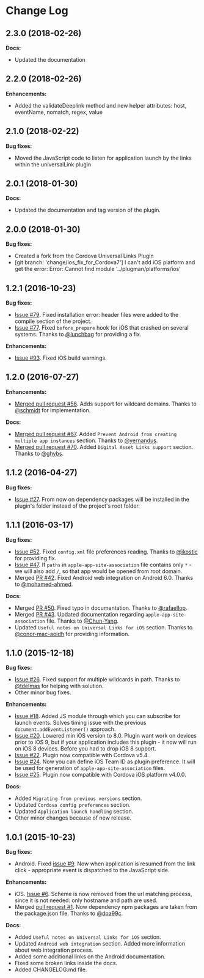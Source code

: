 # Change Log

## 2.3.0 (2018-02-26)

**Docs:**

- Updated the documentation

## 2.2.0 (2018-02-26)

**Enhancements:**

- Added the validateDeeplink method and new helper attributes: host, eventName, nomatch, regex, value

## 2.1.0 (2018-02-22)

**Bug fixes:**

- Moved the JavaScript code to listen for application launch by the links within the universalLink plugin

## 2.0.1 (2018-01-30)

**Docs:**

- Updated the documentation and tag version of the plugin.

## 2.0.0 (2018-01-30)

**Bug fixes:**

- Created a fork from the Cordova Universal Links Plugin
- [git branch: 'change/ios_fix_for_Cordova7'] I can't add iOS platform and get the error: Error: Cannot find module '../plugman/platforms/ios'

## 1.2.1 (2016-10-23)

**Bug fixes:**

- [Issue #79](https://github.com/nordnet/cordova-universal-links-plugin/issues/79). Fixed installation error: header files were added to the compile section of the project.
- [Issue #77](https://github.com/nordnet/cordova-universal-links-plugin/issues/77). Fixed `before_prepare` hook for iOS that crashed on several systems. Thanks to [@lunchbag](https://github.com/lunchbag) for providing a fix.

**Enhancements:**

- [Issue #93](https://github.com/nordnet/cordova-universal-links-plugin/issues/93). Fixed iOS build warnings.

## 1.2.0 (2016-07-27)

**Enhancements:**

- [Merged pull request #56](https://github.com/nordnet/cordova-universal-links-plugin/pull/56). Adds support for wildcard domains. Thanks to [@schmidt](https://github.com/schmidt) for implementation.

**Docs:**

- [Merged pull request #67](https://github.com/nordnet/cordova-universal-links-plugin/pull/67). Added `Prevent Android from creating multiple app instances` section. Thanks to [@yernandus](https://github.com/yernandus).
- [Merged pull request #70](https://github.com/nordnet/cordova-universal-links-plugin/pull/70). Added `Digital Asset Links support` section. Thanks to [@ghybs](https://github.com/ghybs).

## 1.1.2 (2016-04-27)

**Bug fixes:**

- [Issue #27](https://github.com/nordnet/cordova-universal-links-plugin/issues/27). From now on dependency packages will be installed in the plugin's folder instead of the project's root folder.

## 1.1.1 (2016-03-17)

**Bug fixes:**

- [Issue #52](https://github.com/nordnet/cordova-universal-links-plugin/issues/52). Fixed `config.xml` file preferences reading. Thanks to [@ikostic](https://github.com/ikostic) for providing fix.
- [Issue #47](https://github.com/nordnet/cordova-universal-links-plugin/issues/47). If `paths` in `apple-app-site-association` file contains only `*` - we will also add `/`, so that app would be opened from root domain.
- Merged [PR #42](https://github.com/nordnet/cordova-universal-links-plugin/pull/42). Fixed Android web integration on Android 6.0. Thanks to [@mohamed-ahmed](https://github.com/mohamed-ahmed).

**Docs:**

- Merged [PR #50](https://github.com/nordnet/cordova-universal-links-plugin/pull/50). Fixed typo in documentation. Thanks to [@rafaellop](https://github.com/rafaellop).
- Merged [PR #43](https://github.com/nordnet/cordova-universal-links-plugin/pull/43). Updated documentation regarding `apple-app-site-association` file. Thanks to [@Chun-Yang](https://github.com/Chun-Yang).
- Updated `Useful notes on Universal Links for iOS` section. Thanks to [@conor-mac-aoidh](https://github.com/conor-mac-aoidh) for providing information.

## 1.1.0 (2015-12-18)

**Bug fixes:**

- [Issue #26](https://github.com/nordnet/cordova-universal-links-plugin/issues/26). Fixed support for multiple wildcards in path. Thanks to [@tdelmas](https://github.com/tdelmas) for helping with solution.
- Other minor bug fixes.

**Enhancements:**

- [Issue #18](https://github.com/nordnet/cordova-universal-links-plugin/issues/18). Added JS module through which you can subscribe for launch events. Solves timing issue with the previous `document.addEventListener()` approach.
- [Issue #20](https://github.com/nordnet/cordova-universal-links-plugin/issues/20). Lowered min iOS version to 8.0. Plugin want work on devices prior to iOS 9, but if your application includes this plugin - it now will run on iOS 8 devices. Before you had to drop iOS 8 support.
- [Issue #22](https://github.com/nordnet/cordova-universal-links-plugin/issues/22). Plugin now compatible with Cordova v5.4.
- [Issue #24](https://github.com/nordnet/cordova-universal-links-plugin/issues/24). Now you can define iOS Team ID as plugin preference. It will be used for generation of `apple-app-site-association` files.
- [Issue #25](https://github.com/nordnet/cordova-universal-links-plugin/issues/25). Plugin now compatible with Cordova iOS platform v4.0.0.

**Docs:**

- Added `Migrating from previous versions` section.
- Updated `Cordova config preferences` section.
- Updated `Application launch handling` section.
- Other minor changes because of new release.

## 1.0.1 (2015-10-23)

**Bug fixes:**

- Android. Fixed [issue #9](https://github.com/nordnet/cordova-universal-links-plugin/issues/9). Now when application is resumed from the link click - appropriate event is dispatched to the JavaScript side.

**Enhancements:**

- iOS. [Issue #6](https://github.com/nordnet/cordova-universal-links-plugin/issues/6). Scheme is now removed from the url matching process, since it is not needed: only hostname and path are used.
- Merged [pull request #1](https://github.com/nordnet/cordova-universal-links-plugin/pull/1). Now dependency npm packages are taken from the package.json file. Thanks to [@dpa99c](https://github.com/dpa99c).

**Docs:**

- Added `Useful notes on Universal Links for iOS` section.
- Updated `Android web integration` section. Added more information about web integration process.
- Added some additional links on the Android documentation.
- Fixed some broken links inside the docs.
- Added CHANGELOG.md file.
